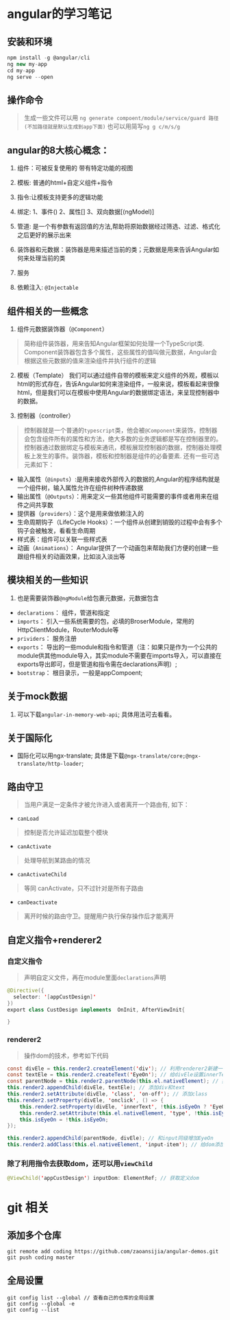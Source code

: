 # angular的学习笔记

## 安装和环境
```javascript
npm install -g @angular/cli
ng new my-app
cd my-app 
ng serve --open
```
## 操作命令
> 生成一些文件可以用 ```ng generate compoent/module/service/guard 路径(不加路径就是默认生成到app下面)```
也可以用简写```ng g c/m/s/g```
## angular的8大核心概念：

1. 组件：可被反复使用的 带有特定功能的视图

2. 模板: 普通的html+自定义组件+指令

3. 指令:让模板支持更多的逻辑功能

4. 绑定: 1、事件() 2、属性[] 3、双向数据[(ngModel)]

5. 管道: 是一个有参数有返回值的方法,帮助将原始数据经过筛选、过滤、格式化之后更好的展示出来

6. 装饰器和元数据：装饰器是用来描述当前的类；元数据是用来告诉Angular如何来处理当前的类

7. 服务

8. 依赖注入: ```@Injectable```

## 组件相关的一些概念
1. 组件元数据装饰器（```@Component```）
> 简称组件装饰器，用来告知Angular框架如何处理一个TypeScript类.
Component装饰器包含多个属性，这些属性的值叫做元数据，Angular会根据这些元数据的值来渲染组件并执行组件的逻辑

2. 模板（Template）
我们可以通过组件自带的模板来定义组件的外观，模板以html的形式存在，告诉Angular如何来渲染组件，一般来说，模板看起来很像html，但是我们可以在模板中使用Angular的数据绑定语法，来呈现控制器中的数据。

3. 控制器（controller）
> 控制器就是一个普通的```typescript```类，他会被```@Component```来装饰，控制器会包含组件所有的属性和方法，绝大多数的业务逻辑都是写在控制器里的。控制器通过数据绑定与模板来通讯，模板展现控制器的数据，控制器处理模板上发生的事件。装饰器，模板和控制器是组件的必备要素.
还有一些可选元素如下：
- 输入属性（```@inputs```）:是用来接收外部传入的数据的,Angular的程序结构就是一个组件树，输入属性允许在组件树种传递数据
- 输出属性（```@Outputs```）：用来定义一些其他组件可能需要的事件或者用来在组件之间共享数
- 提供器（```providers```）：这个是用来做依赖注入的
- 生命周期钩子（LifeCycle Hooks）：一个组件从创建到销毁的过程中会有多个钩子会被触发，看看生命周期
- 样式表：组件可以关联一些样式表
- 动画（```Animations```）： Angular提供了一个动画包来帮助我们方便的创建一些跟组件相关的动画效果，比如淡入淡出等

## 模块相关的一些知识
1. 也是需要装饰器```@ngModule```给包裹元数据，元数据包含
* ```declarations```： 组件，管道和指定
* ```imports```： 引入一些系统需要的包，必填的BroserModule，常用的HttpClientModule，RouterModule等
* ```prividers```： 服务注册
* ```exports```： 导出的一些module和指令和管道（注：如果只是作为一个公共的module供其他module导入，其实module不需要在imports导入，可以直接在exports导出即可，但是管道和指令需在declarations声明）;
* ```bootstrap```： 根目录示，一般是appCompoent;

## 关于mock数据
1. 可以下载```angular-in-memory-web-api```; 具体用法可去看看。

## 关于国际化
- 国际化可以用ngx-translate; 具体是下载`@ngx-translate/core;@ngx-translate/http-loader`;

## 路由守卫
> 当用户满足一定条件才被允许进入或者离开一个路由有, 如下：
- ```canLoad```
> 控制是否允许延迟加载整个模块
- ```canActivate```
> 处理导航到某路由的情况
- ```canActivateChild```
> 等同 canActivate，只不过针对是所有子路由
- ```canDeactivate```
> 离开时候的路由守卫。提醒用户执行保存操作后才能离开
## 自定义指令+renderer2
### 自定义指令
> 声明自定义文件，再在module里面```declarations```声明
```java
@Directive({
  selector: '[appCustDesign]'
})
export class CustDesign implements  OnInit, AfterViewInit{

}
```
### renderer2
> 操作dom的技术，参考如下代码
```java
const divEle = this.render2.createElement('div'); // 利用renderer2新建一个div
const textEle = this.render2.createText('EyeOn'); // 给divEle设置innerText
const parentNode = this.render2.parentNode(this.el.nativeElement); // 找到input上面的父元素
this.render2.appendChild(divEle, textEle); // 添加div和text
this.render2.setAttribute(divEle, 'class', 'on-off'); // 添加class
this.render2.setProperty(divEle, 'onclick', () => {
    this.render2.setProperty(divEle, 'innerText', !this.isEyeOn ? 'EyeOn' : 'EyeOff');
    this.render2.setAttribute(this.el.nativeElement, 'type', !this.isEyeOn ? 'password' : 'text');
    this.isEyeOn = !this.isEyeOn;
});

this.render2.appendChild(parentNode, divEle); // 和input同级增加EyeOn
this.render2.addClass(this.el.nativeElement, 'input-item'); // 给dom添加class
```
### 除了利用指令去获取dom，还可以用```viewChild```
```java
@ViewChild('appCustDesign') inputDom: ElementRef; // 获取定义dom
```

# git 相关
## 添加多个仓库
```
git remote add coding https://github.com/zaoansijia/angular-demos.git
git push coding master
```
## 全局设置
```
git config list --global // 查看自己的仓库的全局设置
git config --global -e
git config --list
```
